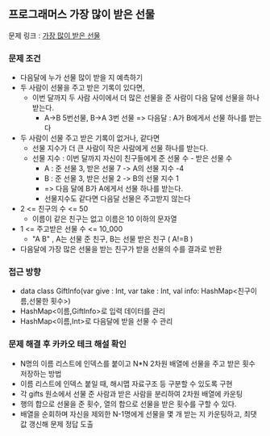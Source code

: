 ## 프로그래머스 가장 많이 받은 선물

문제 링크 : [가장 많이 받은 선물](https://school.programmers.co.kr/learn/courses/30/lessons/258712)

### 문제 조건

- 다음달에 누가 선물 많이 받을 지 예측하기
- 두 사람이 선물을 주고 받은 기록이 있다면, 
  - 이번 달까지 두 사람 사이에서 더 많은 선물을 준 사람이 다음 달에 선물을 하나 받는다.
    - A->B 5번선물, B->A 3번 선물 => 다음달 : A가 B에게서 선물 하나를 받는다
- 두 사람이 선물 주고 받은 기록이 없거나, 같다면
   - 선물 지수가 더 큰 사람이 작은 사람에게 선물 하나를 받는다.
   - 선물 지수 : 이번 달까지 자신이 친구들에게 준 선물 수 - 받은 선물 수 
     - A : 준 선물 3, 받은 선물 7 -> A의 선물 지수 -4
     - B : 준 선물 3, 받은 선물 2 -> B의 선물 지수 1
     - => 다음 달에 B가 A에게서 선물 하나를 받는다.
     - 선물지수도 같다면 다음달 선물은 주고받지 않는다
- 2 <= 친구의 수 <= 50
  - 이름이 같은 친구는 없고 이름은 10 이하의 문자열 
- 1 <= 주고받은 선물 수 <= 10_000
  - "A B" , A는 선물 준 친구, B는 선물 받은 친구 ( A!=B )
- 다음달에 가장 많은 선물을 받는 친구가 받을 선물의 수를 결과로 반환

### 접근 방향
- data class GiftInfo(var give : Int, var take : Int, val info: HashMap<친구이름,선물한 횟수>)
- HashMap<이름,GiftInfo>로 입력 데이터를 관리
- HashMap<이름,Int>로 다음달에 받을 선물 수 관리

### 문제 해결 후 카카오 테크 해설 확인
- N명의 이름 리스트에 인덱스를 붙이고 N*N 2차원 배열에 선물을 주고 받은 횟수 저장하는 방법
- 이름 리스트에 인덱스 붙일 때, 해시맵 자료구조 등 구분할 수 있도록 구현 
- 각 gifts 원소에서 선물 준 사람과 받은 사람을 분리하여 2차원 배열에 카운팅
- 행의 합으로 선물을 준 횟수, 열의 합으로 선물을 받은 횟수를 구할 수 있다.
- 배열을 순회하며 자신을 제외한 N-1명에게 선물을 몇 개 받는 지 카운팅하고, 최댓값 갱신해 문제 정답 도출